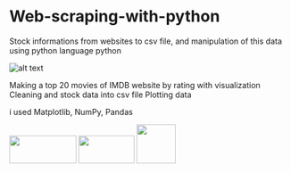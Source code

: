 # Web-scraping-with-python

Stock informations from websites to csv file, and manipulation of this data
using python language python 

![alt text](https://www.python.org/static/img/python-logo.png) 

Making a top 20 movies of IMDB website by rating with visualization 
Cleaning and stock data into csv file
Plotting data 

i used Matplotlib, NumPy, Pandas

<img src="https://i0.wp.com/neptune.ai/wp-content/uploads/numpy-logo.png?resize=411%2C163&ssl=1" width="120" height="50">
<img src="https://matplotlib.org/_static/images/logo_dark.svg" width="100" height="50">         
<img src="https://upload.wikimedia.org/wikipedia/commons/thumb/2/22/Pandas_mark.svg/1200px-Pandas_mark.svg.png" width="70" height="70">  

